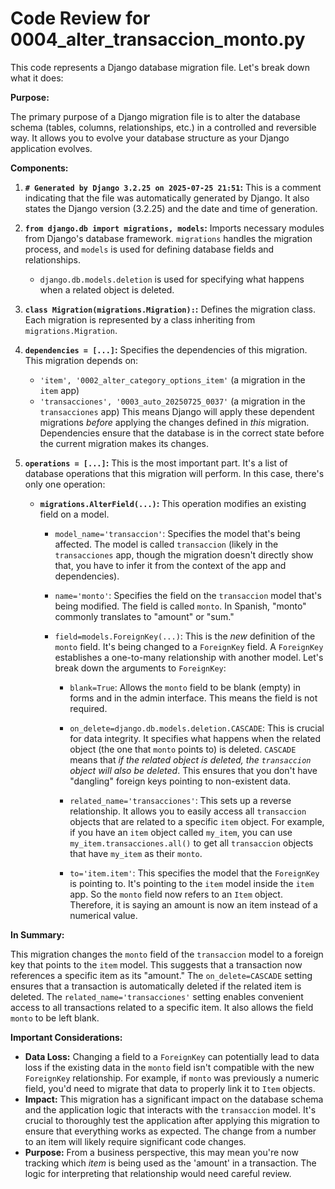 # Code Review for 0004_alter_transaccion_monto.py

This code represents a Django database migration file. Let's break down what it does:

**Purpose:**

The primary purpose of a Django migration file is to alter the database schema (tables, columns, relationships, etc.) in a controlled and reversible way.  It allows you to evolve your database structure as your Django application evolves.

**Components:**

1. **`# Generated by Django 3.2.25 on 2025-07-25 21:51`:** This is a comment indicating that the file was automatically generated by Django.  It also states the Django version (3.2.25) and the date and time of generation.

2. **`from django.db import migrations, models`:** Imports necessary modules from Django's database framework. `migrations` handles the migration process, and `models` is used for defining database fields and relationships.
   * `django.db.models.deletion` is used for specifying what happens when a related object is deleted.

3. **`class Migration(migrations.Migration):`:** Defines the migration class. Each migration is represented by a class inheriting from `migrations.Migration`.

4. **`dependencies = [...]`:**  Specifies the dependencies of this migration.  This migration depends on:
   * `'item', '0002_alter_category_options_item'` (a migration in the `item` app)
   * `'transacciones', '0003_auto_20250725_0037'` (a migration in the `transacciones` app)
   This means Django will apply these dependent migrations *before* applying the changes defined in *this* migration. Dependencies ensure that the database is in the correct state before the current migration makes its changes.

5. **`operations = [...]`:**  This is the most important part. It's a list of database operations that this migration will perform. In this case, there's only one operation:

   * **`migrations.AlterField(...)`:** This operation modifies an existing field on a model.

     * `model_name='transaccion'`: Specifies the model that's being affected.  The model is called `transaccion` (likely in the `transacciones` app, though the migration doesn't directly show that, you have to infer it from the context of the app and dependencies).

     * `name='monto'`: Specifies the field on the `transaccion` model that's being modified. The field is called `monto`. In Spanish, "monto" commonly translates to "amount" or "sum."

     * `field=models.ForeignKey(...)`: This is the *new* definition of the `monto` field. It's being changed to a `ForeignKey` field.  A `ForeignKey` establishes a one-to-many relationship with another model. Let's break down the arguments to `ForeignKey`:

       * `blank=True`:  Allows the `monto` field to be blank (empty) in forms and in the admin interface.  This means the field is not required.

       * `on_delete=django.db.models.deletion.CASCADE`: This is crucial for data integrity.  It specifies what happens when the related object (the one that `monto` points to) is deleted. `CASCADE` means that *if the related object is deleted, the `transaccion` object will also be deleted*.  This ensures that you don't have "dangling" foreign keys pointing to non-existent data.

       * `related_name='transacciones'`:  This sets up a reverse relationship.  It allows you to easily access all `transaccion` objects that are related to a specific `item` object.  For example, if you have an `item` object called `my_item`, you can use `my_item.transacciones.all()` to get all `transaccion` objects that have `my_item` as their `monto`.

       * `to='item.item'`: This specifies the model that the `ForeignKey` is pointing to. It's pointing to the `item` model inside the `item` app.  So the `monto` field now refers to an `Item` object.  Therefore, it is saying an amount is now an item instead of a numerical value.

**In Summary:**

This migration changes the `monto` field of the `transaccion` model to a foreign key that points to the `item` model. This suggests that a transaction now references a specific item as its "amount." The `on_delete=CASCADE` setting ensures that a transaction is automatically deleted if the related item is deleted.  The `related_name='transacciones'` setting enables convenient access to all transactions related to a specific item. It also allows the field `monto` to be left blank.

**Important Considerations:**

* **Data Loss:**  Changing a field to a `ForeignKey` can potentially lead to data loss if the existing data in the `monto` field isn't compatible with the new `ForeignKey` relationship. For example, if `monto` was previously a numeric field, you'd need to migrate that data to properly link it to `Item` objects.
* **Impact:** This migration has a significant impact on the database schema and the application logic that interacts with the `transaccion` model.  It's crucial to thoroughly test the application after applying this migration to ensure that everything works as expected. The change from a number to an item will likely require significant code changes.
* **Purpose:** From a business perspective, this may mean you're now tracking which *item* is being used as the 'amount' in a transaction.  The logic for interpreting that relationship would need careful review.
